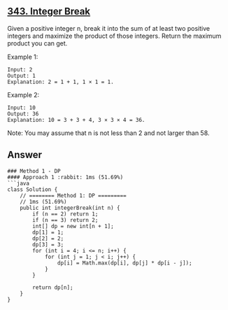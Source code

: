 ## [343. Integer Break](https://leetcode.com/problems/integer-break/)

Given a positive integer n, break it into the sum of at least two positive integers and maximize the product of those integers. Return the maximum product you can get.

Example 1:
```
Input: 2
Output: 1
Explanation: 2 = 1 + 1, 1 × 1 = 1.
```
Example 2:
```
Input: 10
Output: 36
Explanation: 10 = 3 + 3 + 4, 3 × 3 × 4 = 36.
```
Note: You may assume that n is not less than 2 and not larger than 58.

## Answer
```
### Method 1 - DP
#### Approach 1 :rabbit: 1ms (51.69%)
```java
class Solution {
    // ======== Method 1: DP =========
    // 1ms (51.69%)
    public int integerBreak(int n) {
        if (n == 2) return 1;
        if (n == 3) return 2;
        int[] dp = new int[n + 1];
        dp[1] = 1;
        dp[2] = 2;
        dp[3] = 3;
        for (int i = 4; i <= n; i++) {
            for (int j = 1; j < i; j++) {
                dp[i] = Math.max(dp[i], dp[j] * dp[i - j]);
            }
        }
        
        return dp[n];
    }
}
```
